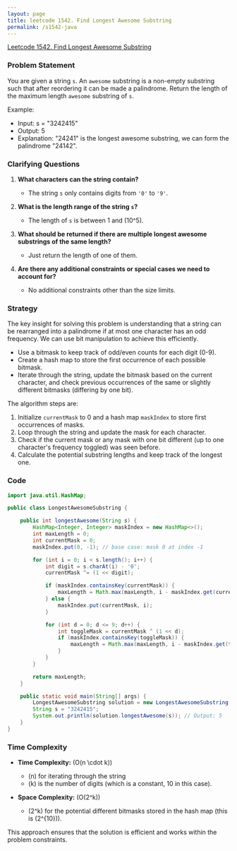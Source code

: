 ```yaml
---
layout: page
title: leetcode 1542. Find Longest Awesome Substring
permalink: /s1542-java
---
```

[Leetcode 1542. Find Longest Awesome Substring](https://algoadvance.github.io/algoadvance/l1542)
### Problem Statement

You are given a string `s`. An `awesome` substring is a non-empty substring such that after reordering it can be made a palindrome. Return the length of the maximum length `awesome` substring of `s`.

Example:

- Input: s = "3242415"
- Output: 5
- Explanation: "24241" is the longest awesome substring, we can form the palindrome "24142".

### Clarifying Questions

1. **What characters can the string contain?**
   - The string `s` only contains digits from `'0'` to `'9'`.

2. **What is the length range of the string `s`?**
   - The length of `s` is between 1 and \(10^5\).

3. **What should be returned if there are multiple longest awesome substrings of the same length?**
   - Just return the length of one of them.

4. **Are there any additional constraints or special cases we need to account for?**
   - No additional constraints other than the size limits.

### Strategy

The key insight for solving this problem is understanding that a string can be rearranged into a palindrome if at most one character has an odd frequency. We can use bit manipulation to achieve this efficiently.

- Use a bitmask to keep track of odd/even counts for each digit (0-9). 
- Create a hash map to store the first occurrence of each possible bitmask.
- Iterate through the string, update the bitmask based on the current character, and check previous occurrences of the same or slightly different bitmasks (differing by one bit).

The algorithm steps are:

1. Initialize `currentMask` to 0 and a hash map `maskIndex` to store first occurrences of masks.
2. Loop through the string and update the mask for each character.
3. Check if the current mask or any mask with one bit different (up to one character's frequency toggled) was seen before.
4. Calculate the potential substring lengths and keep track of the longest one.

### Code

```java
import java.util.HashMap;

public class LongestAwesomeSubstring {

    public int longestAwesome(String s) {
        HashMap<Integer, Integer> maskIndex = new HashMap<>();
        int maxLength = 0;
        int currentMask = 0;
        maskIndex.put(0, -1); // base case: mask 0 at index -1

        for (int i = 0; i < s.length(); i++) {
            int digit = s.charAt(i) - '0';
            currentMask ^= (1 << digit);

            if (maskIndex.containsKey(currentMask)) {
                maxLength = Math.max(maxLength, i - maskIndex.get(currentMask));
            } else {
                maskIndex.put(currentMask, i);
            }

            for (int d = 0; d <= 9; d++) {
                int toggleMask = currentMask ^ (1 << d);
                if (maskIndex.containsKey(toggleMask)) {
                    maxLength = Math.max(maxLength, i - maskIndex.get(toggleMask));
                } 
            }
        }

        return maxLength;
    }

    public static void main(String[] args) {
        LongestAwesomeSubstring solution = new LongestAwesomeSubstring();
        String s = "3242415";
        System.out.println(solution.longestAwesome(s)); // Output: 5
    }
}
```

### Time Complexity

- **Time Complexity:** \(O(n \cdot k)\)
  - \(n\) for iterating through the string
  - \(k\) is the number of digits (which is a constant, 10 in this case).

- **Space Complexity:** \(O(2^k)\)
  - \(2^k\) for the potential different bitmasks stored in the hash map (this is \(2^{10}\)).

This approach ensures that the solution is efficient and works within the problem constraints.